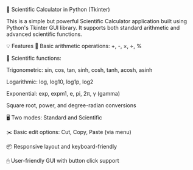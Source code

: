 🧮 Scientific Calculator in Python (Tkinter)

This is a simple but powerful Scientific Calculator application built using Python's Tkinter GUI library. 
It supports both standard arithmetic and advanced scientific functions.

💡 Features
🧾 Basic arithmetic operations: +, -, ×, ÷, %

🧠 Scientific functions:

Trigonometric: sin, cos, tan, sinh, cosh, tanh, acosh, asinh

Logarithmic: log, log10, log1p, log2

Exponential: exp, expm1, e, pi, 2π, γ (gamma)

Square root, power, and degree-radian conversions

🖥 Two modes: Standard and Scientific

✂️ Basic edit options: Cut, Copy, Paste (via menu)

📦 Responsive layout and keyboard-friendly

🖱 User-friendly GUI with button click support
